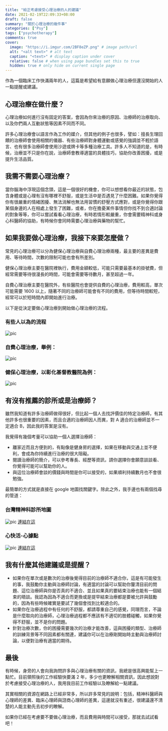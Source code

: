 ```yaml
---
title: "給正考慮接受心理治療的人的建議"
date: 2021-02-19T22:09:33+08:00
draft: false
summary: "關於心理治療的幾件事"
categories: ["Psy"]
tags: ["psychotherapy"]
comments: true
cover:
  image: "https://i.imgur.com/2BF8eZP.png" # image path/url
  alt: "<alt text>" # alt text
  caption: "<text>" # display caption under cover
  relative: false # when using page bundles set this to true
  hidden: true # only hide on current single page
---
```


作為一個臨床工作快滿兩年的人，這篇是希望給有意願做心理治療但還沒開始的人一點提醒或建議。

## 心理治療在做什麼？

心理治療如何進行沒有固定的答案，會因為你來治療的原因、治療師的治療取向、以及你們兩人互動狀態等因素不同而不同。

許多心理治療會以語言作為工作的媒介，但其他的例子也很多，譬如：擅長生理回饋的治療師會使用相關的儀器、有些治療師對身體運動或感覺的強調並不輕於語言、也有很多治療師會使用沙遊或牌卡等多種治療工具。許多人不知道的是，有時候，治療並不只是你在說，治療師會教導適當的具體技巧，協助你改善困擾，或是提升生活品質。

## 我需不需要心理治療？

當你腦海中浮現這個念頭，這是一個很好的機會，你可以想想看你最近的狀態，包含身體或是心理有沒有哪裡不舒服，或是生活中是否遇見了什麼困難。如果你覺得你有很嚴重的情緒困擾、無法消解也無法用習慣的舒壓方式應對，或是你覺得你跟某個身邊的人在相處上發生了困難，或者，你在擔憂某件事情但你找不到合適討論的對象等等，你可以嘗試看看心理治療，有時若情形較嚴重，你會需要精神科或身心科醫師的協助，有時候你會同時需要心理治療與藥物的幫忙。

## 如果我要做心理治療，我接下來要怎麼做？

常見的心理治療可以分為健保心理治療與自費心理治療兩種，最主要的差異是費用、等待時間，次數的限制可能也會有所差別。

健保心理治療主要在醫院裡執行，費用金額較低，可能只需要最基本的掛號費，但經常需要等待很漫長的時間，可能會需要等待數月，甚至超過一年。

自費心理治療主要在醫院外，有些醫院也會提供自費的心理治療，費用較高，單次可能需要 1600 以上，隨著不同的治療師可能會有不同的費用，但等待時間較短，經常可以於短時間內即開始進行治療。

以下是從決定要做心理治療到開始做心理治療的流程。

### 有些人以為的流程

![pic](https://i.imgur.com/2BF8eZP.png)

### 自費心理治療，舉例：

![pic](https://i.imgur.com/UQuglhG.png)

### 健保心理治療，以彰化基督教醫院為例：

![pic](https://i.imgur.com/AQrdWHS.png)

## 有沒有推薦的診所或是治療師？

雖然我知道有許多治療師做得很好，但比起一個人去找評價佳的特定治療師，有其他許多也很重要的因素，而且合適的治療師因人而異，對 A 適合的治療師並不一定適合 B，因此我的答案是沒有。

我覺得有幾個考量可以協助一個人選擇治療師：

- 離家近而且方便到的，有點像是健身房的選擇，如果在移動與交通上並不便利，會成為你持續進行治療的很大阻礙。
- 閱讀治療師的簡介，可以參考專長、經歷等資訊，請你選擇你會願意談談看、你覺得可能可以幫助你的人。
- 與這位治療師會談的價錢與時間是你可以接受的，如果順利持續數月也不會很勉強。

最簡單的方式就是直接在 google 地圖找關鍵字。除此之外，我手邊也有兩個找尋的管道：

### 台灣精神科診所地圖

![pic](https://i.imgur.com/HHzldTL.png)
[連結在這](https://www.google.com/maps/d/viewer?hl=zh-TW&mid=1rjpodoCNnSWDCBGolZ1NVeHRSdw&ll=24.149686617766797%2C120.68092618305724&z=12)

### 心快活-心據點

![pic](https://i.imgur.com/NC7YjWm.png)
[連結在這](https://wellbeing.mohw.gov.tw/nor/mmap)

## 我有什麼其他建議或是提醒？

- 如果你在單次或是數次的治療後覺得目前的治療師不適合你，這是有可能發生的事，我鼓勵你主動與治療師討論，有適當的討論可以幫助你釐清目前的問題、這位治療師與你是否真的不適合、並且如果真的要結束治療也能有一個結束的晤談。我認為因為不適合而更換或是提早結束治療都是要被允許與鼓勵的，因為有些時候確實是要試了幾個會找到比較適合的。
- 如果你在治療過程中有任何的不舒服，都請尊重自己的感覺，同理而言，不論是什麼取向的治療師，心理治療過程都不應該有不適切的肢體碰觸，如果你覺得不舒服，並不是你的問題。
- 針對治療次數，你的困擾需要幾次的治療才能改善，這與困擾的類型、治療師的訓練背景等不同因素都有關連，建議你可以在治療剛開始時主動與治療師討論，以便對治療有適當的期待。

## 最後

有時候，身旁的人會向我詢問許多與心理治療有關的資訊，我總是很高興能幫上一點忙。目前領照後的工作經驗快要滿 2 年，多少也更瞭解相關資訊，因此想說對於考慮接受心理治療的人，我用我目前工作經驗以及瞭解給一點建議。

其實相關的資源在網路上已經非常多，所以許多常見的說明：包括，精神科醫師與心理師的差異、臨床心理師與諮商心理師的差異，這邊就沒有重述，很建議還不清楚的人能主動先去初步的瞭解。

如果你已經在考慮要不要做心理治療，而且費用與時間可以接受，那就去試試看吧！
